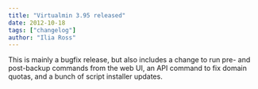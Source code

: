 ```yaml
---
title: "Virtualmin 3.95 released"
date: 2012-10-18
tags: ["changelog"]
author: "Ilia Ross"
---
```


This is mainly a bugfix release, but also includes a change to run pre- and post-backup commands from the web UI, an API command to fix domain quotas, and a bunch of script installer updates.
